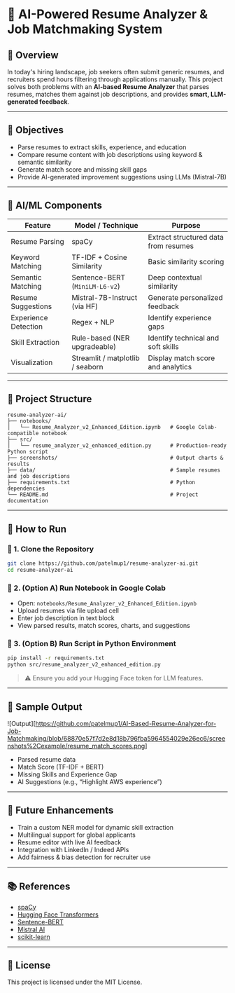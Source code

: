 
# 🤖 AI-Powered Resume Analyzer & Job Matchmaking System

## 📌 Overview

In today's hiring landscape, job seekers often submit generic resumes, and recruiters spend hours filtering through applications manually. This project solves both problems with an **AI-based Resume Analyzer** that parses resumes, matches them against job descriptions, and provides **smart, LLM-generated feedback**.

---

## 🎯 Objectives

- Parse resumes to extract skills, experience, and education
- Compare resume content with job descriptions using keyword & semantic similarity
- Generate match score and missing skill gaps
- Provide AI-generated improvement suggestions using LLMs (Mistral-7B)

---

## 🧠 AI/ML Components

| Feature                 | Model / Technique                  | Purpose                                      |
|------------------------|-------------------------------------|----------------------------------------------|
| Resume Parsing         | spaCy                               | Extract structured data from resumes         |
| Keyword Matching       | TF-IDF + Cosine Similarity          | Basic similarity scoring                     |
| Semantic Matching      | Sentence-BERT (`MiniLM-L6-v2`)      | Deep contextual similarity                   |
| Resume Suggestions     | Mistral-7B-Instruct (via HF)        | Generate personalized feedback               |
| Experience Detection   | Regex + NLP                         | Identify experience gaps                     |
| Skill Extraction       | Rule-based (NER upgradeable)        | Identify technical and soft skills           |
| Visualization          | Streamlit / matplotlib / seaborn    | Display match score and analytics            |

---

## 🧱 Project Structure

```
resume-analyzer-ai/
├── notebooks/
│   └── Resume_Analyzer_v2_Enhanced_Edition.ipynb   # Google Colab-compatible notebook
├── src/
│   └── resume_analyzer_v2_enhanced_edition.py      # Production-ready Python script
├── screenshots/                                    # Output charts & results
├── data/                                           # Sample resumes and job descriptions
├── requirements.txt                                # Python dependencies
└── README.md                                       # Project documentation
```

---

## 🚀 How to Run

### 🔹 1. Clone the Repository
```bash
git clone https://github.com/patelmup1/resume-analyzer-ai.git
cd resume-analyzer-ai
```

### 🔹 2. (Option A) Run Notebook in Google Colab

- Open: `notebooks/Resume_Analyzer_v2_Enhanced_Edition.ipynb`
- Upload resumes via file upload cell
- Enter job description in text block
- View parsed results, match scores, charts, and suggestions

### 🔹 3. (Option B) Run Script in Python Environment

```bash
pip install -r requirements.txt
python src/resume_analyzer_v2_enhanced_edition.py
```

> ⚠️ Ensure you add your Hugging Face token for LLM features.

---

## 📸 Sample Output

![Output][https://github.com/patelmup1/AI-Based-Resume-Analyzer-for-Job-Matchmaking/blob/68870e57f7d2e8d18b796fba5964554029e26ec6/screenshots%2Cexample/resume_match_scores.png]

- Parsed resume data
- Match Score (TF-IDF + BERT)
- Missing Skills and Experience Gap
- AI Suggestions (e.g., “Highlight AWS experience”)

---

## 🔮 Future Enhancements

- Train a custom NER model for dynamic skill extraction
- Multilingual support for global applicants
- Resume editor with live AI feedback
- Integration with LinkedIn / Indeed APIs
- Add fairness & bias detection for recruiter use

---

## 📚 References

- [spaCy](https://spacy.io)
- [Hugging Face Transformers](https://huggingface.co)
- [Sentence-BERT](https://www.sbert.net/)
- [Mistral AI](https://huggingface.co/mistralai)
- [scikit-learn](https://scikit-learn.org/)

---

## 📃 License

This project is licensed under the MIT License.
